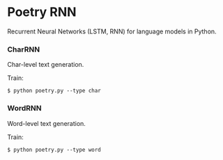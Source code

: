 # Poetry RNN

Recurrent Neural Networks (LSTM, RNN) for language models in Python.

### CharRNN

Char-level text generation.

Train:

``$ python poetry.py --type char`` 

### WordRNN

Word-level text generation.

Train:

``$ python poetry.py --type word`` 
